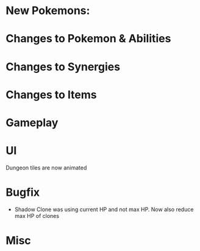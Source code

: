 # New Pokemons:

# Changes to Pokemon & Abilities

# Changes to Synergies

# Changes to Items

# Gameplay

# UI

Dungeon tiles are now animated

# Bugfix

- Shadow Clone was using current HP and not max HP. Now also reduce max HP of clones

# Misc

